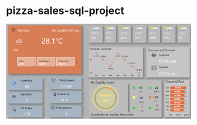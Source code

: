 # pizza-sales-sql-project


![portfolio dashboard](https://github.com/Govind418/weather-report/blob/b922df9f213bff973c3556e4be38a668e874b34c/Screenshot%202025-09-01%20073325.png)

